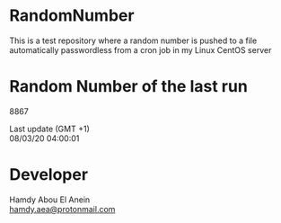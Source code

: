 # RandomNumber    
This is a test repository where a random number is pushed to a file automatically passwordless from a cron job in my Linux CentOS server    
# Random Number of the last run   
8867
      
Last update (GMT +1)    
08/03/20 04:00:01
# Developer    
Hamdy Abou El Anein   
hamdy.aea@protonmail.com
